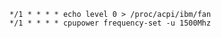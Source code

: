     */1 * * * * echo level 0 > /proc/acpi/ibm/fan 
    */1 * * * * cpupower frequency-set -u 1500Mhz
